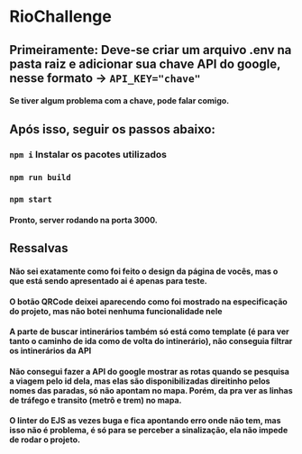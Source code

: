 # RioChallenge

## Primeiramente: Deve-se criar um arquivo .env na pasta raiz e adicionar sua chave API do google, nesse formato -> `API_KEY="chave"`
#### Se tiver algum problema com a chave, pode falar comigo.

## Após isso, seguir os passos abaixo:
### `npm i` Instalar os pacotes utilizados
### `npm run build`
### `npm start`
#### Pronto, server rodando na porta 3000.


## Ressalvas

#### Não sei exatamente como foi feito o design da página de vocês, mas o que está sendo apresentado ai é apenas para teste.
#### O botão QRCode deixei aparecendo como foi mostrado na especificação do projeto, mas não botei nenhuma funcionalidade nele
#### A parte de buscar intinerários também só está como template (é para ver tanto o caminho de ida como de volta do intinerário), não conseguia filtrar os intinerários da API
#### Não consegui fazer a API do google mostrar as rotas quando se pesquisa a viagem pelo id dela, mas elas são disponibilizadas direitinho pelos nomes das paradas, só não apontam no mapa. Porém, da pra ver as linhas de tráfego e transito (metrô e trem) no mapa.
#### O linter do EJS as vezes buga e fica apontando erro onde não tem, mas isso não é problema, é só para se perceber a sinalização, ela não impede de rodar o projeto.
